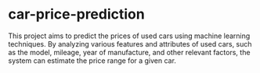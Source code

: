 # car-price-prediction

This project aims to predict the prices of used cars using machine learning techniques. By analyzing various features and attributes of used cars, such as the model, mileage, year of manufacture, and other relevant factors, the system can estimate the price range for a given car.

